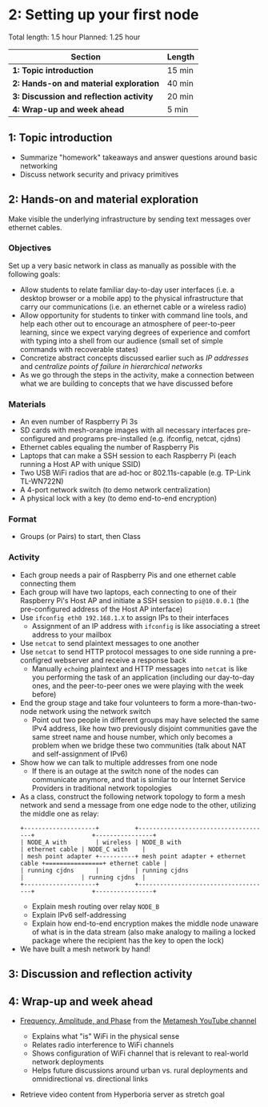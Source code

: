 # 2: Setting up your first node 

Total length:  1.5 hour
Planned:      1.25 hour

| **Section**                                        | **Length** |
|----------------------------------------------------|------------|
| **1: Topic introduction**                          | 15 min     |
| **2: Hands-on and material exploration**           | 40 min     |
| **3: Discussion and reflection activity**          | 20 min     |
| **4: Wrap-up and week ahead**                      | 5 min      |

## 1: Topic introduction

- Summarize "homework" takeaways and answer questions around basic networking
- Discuss network security and privacy primitives

## 2: Hands-on and material exploration

Make visible the underlying infrastructure by sending text messages over ethernet cables.

### Objectives

Set up a very basic network in class as manually as possible with the following goals:

- Allow students to relate familiar day-to-day user interfaces (i.e. a desktop browser or a mobile app) to the physical infrastructure that carry our communications (i.e. an ethernet cable or a wireless radio)
- Allow opportunity for students to tinker with command line tools, and help each other out to encourage an atmosphere of peer-to-peer learning, since we expect varying degrees of experience and comfort with typing into a shell from our audience (small set of simple commands with recoverable states)
- Concretize abstract concepts discussed earlier such as _IP addresses_ and _centralize points of failure in hierarchical networks_
- As we go through the steps in the activity, make a connection between what we are building to concepts that we have discussed before

### Materials

- An even number of Raspberry Pi 3s
- SD cards with mesh-orange images with all necessary interfaces pre-configured and programs pre-installed (e.g. ifconfig, netcat, cjdns)
- Ethernet cables equaling the number of Raspberry Pis
- Laptops that can make a SSH session to each Raspberry Pi (each running a Host AP with unique SSID)
- Two USB WiFi radios that are ad-hoc or 802.11s-capable (e.g. TP-Link TL-WN722N)
- A 4-port network switch (to demo network centralization)
- A physical lock with a key (to demo end-to-end encryption)

### Format

- Groups (or Pairs) to start, then Class

### Activity

- Each group needs a pair of Raspberry Pis and one ethernet cable connecting them
- Each group will have two laptops, each connecting to one of their Raspberry Pi's Host AP and initiate a SSH session to `pi@10.0.0.1` (the pre-configured address of the Host AP interface)
- Use `ifconfig eth0 192.168.1.X` to assign IPs to their interfaces
    - Assignment of an IP address with `ifconfig` is like associating a street address to your mailbox
- Use `netcat` to send plaintext messages to one another
- Use `netcat` to send HTTP protocol messages to one side running a pre-configred webserver and receive a response back
    - Manually `echo`ing plaintext and HTTP messages into `netcat` is like you performing the task of an application (including our day-to-day ones, and the peer-to-peer ones we were playing with the week before)
- End the group stage and take four volunteers to form a more-than-two-node network using the network switch
    - Point out two people in different groups may have selected the same IPv4 address, like how two previously disjoint communities gave the same street name and house number, which only becomes a problem when we bridge these two communities (talk about NAT and self-assignment of IPv6)
- Show how we can talk to multiple addresses from one node
    - If there is an outage at the switch none of the nodes can communicate anymore, and that is similar to our Internet Service Providers in traditional network topologies
- As a class, construct the following network topology to form a mesh network and send a message from one edge node to the other, utilizing the middle one as relay:
    ```
    +--------------------+          +-------------------------------------+                +----------------+
    | NODE_A with        | wireless | NODE_B with                         | ethernet cable | NODE_C with    |
    | mesh point adapter +----------+ mesh point adapter + ethernet cable +================+ ethernet cable |
    | running cjdns      |          | running cjdns                       |                | running cjdns  |
    +--------------------+          +-------------------------------------+                +----------------+
    ```
    - Explain mesh routing over relay `NODE_B`
    - Explain IPv6 self-addressing
    - Explain how end-to-end encryption makes the middle node unaware of what is in the data stream (also make analogy to mailing a locked package where the recipient has the key to open the lock)
- We have built a mesh network by hand!

## 3: Discussion and reflection activity



## 4: Wrap-up and week ahead

- [Frequency, Amplitude, and Phase](https://www.youtube.com/watch?v=5g-Din357iY) from the [Metamesh YouTube channel](https://www.youtube.com/channel/UCGEnntxbGKMU9J9GIZ1LQUQ)
    - Explains what "is" WiFi in the physical sense
    - Relates radio interference to WiFi channels
    - Shows configuration of WiFi channel that is relevant to real-world network deployments
    - Helps future discussions around urban vs. rural deployments and omnidirectional vs. directional links

- Retrieve video content from Hyperboria server as stretch goal
